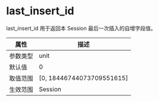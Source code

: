 last_insert_id 
===================================

last_insert_id 用于返回本 Session 最后一次插入的自增字段值。


| **属性** |           **描述**            |
|--------|-----------------------------|
| 参数类型   | unit                        |
| 默认值    | 0                           |
| 取值范围   | \[0, 18446744073709551615\] |
| 生效范围   | Session                     |



